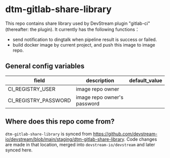 # dtm-gitlab-share-library

This repo contains share library used by DevStream plugin "gitlab-ci" (thereafter: the plugin). It currently has the following functions：
- send notification to dingtalk when pipeline result is success or failed.
- build docker image by current project, and push this image to image repo.

## General config variables

|  field   | description  | default_value  |
|  ----  | ----  | ----  |
|  CI_REGISTRY_USER  | image repo owner  |   |
|  CI_REGISTRY_PASSWORD  | image repo owner's password  |  |

## Where does this repo come from?

`dtm-gitlab-share-library` is synced from https://github.com/devstream-io/devstream/blob/main/staging/dtm-gitlab-share-library.
Code changes are made in that location, merged into `devstream-io/devstream` and later synced here.
